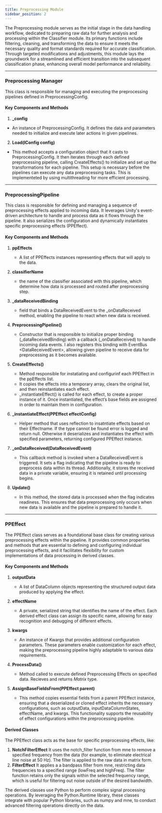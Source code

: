 ```yaml
---
title: Preprocessing Module
sidebar_position: 2
---
```


The Preprocessing module serves as the initial stage in the data handling workflow, dedicated to preparing raw data for further analysis and processing within the Classifier module. Its primary functions include filtering, cleaning, and transforming the data to ensure it meets the necessary quality and format standards required for accurate classification. Through targeted modifications and adjustments, this module lays the groundwork for a streamlined and efficient transition into the subsequent classification phase, enhancing overall model performance and reliability.

---

### Preprocessing Manager
This class is responsible for managing and executing the preprocessing pipelines defined in PreprocessingConfig.

#### Key Components and Methods

1. **_config**
  - An instance of PreprocessingConfig. It defines the data and parameters needed to initialize and execute later actions in given pipelines.

2. **Load(IConfig config)**
  - This method accepts a configuration object that it casts to PreprocessingConfig. It then iterates through each defined preprocessing pipeline, calling CreateEffects() to initialize and set up the transformations for each pipeline. This setup is necessary before the pipelines can execute any data preprocessing tasks. This is implementeted by using multithreading for more efficient processing.

---

### PreprocessingPipeline
This class is responsible for defining and managing a sequence of preprocessing effects applied to incoming data. It leverages Unity's event-driven architecture to handle and process data as it flows through the pipeline. It also serializes the configuration and dynamically instantiates specific preprocessing effects (PPEffect).

#### Key Components and Methods

1. **ppEffects**
   - A list of PPEffects instances representing effects that will apply to the data.

2. **classifierName**
   - the name of the classifier associated with this pipeline, which determine how data is processed and routed after preprocessing step.

3. **_dataReceivedBinding**
   - field that binds a DataReceivedEvent to the _onDataReceived method, enabling the pipeline to react when new data is received.

4. **PreprocessingPipeline()**
   - Constructor that is responsible to initialize proper binding (_dataReceivedBinding) with a callback (_onDataReceived) to handle incoming data events. I also registers this binding with EventBus &lt;DataReceivedEvent&gt;, allowing given pipeline to receive data for preprocessing as it becomes available.

5. **CreateEffects()**
   - Method responsible for instatiating and configurinf each PPEffect in the ppEffects list.
   - It copies the effects into a temporary array, clears the original list, and then reinstantiates each effect.
   - _instantiateEffect() is called for each effect, to create a proper instance of it. Once instantiated, the effect’s base fields are assigned in order to maintain them in configuration.

6. **_instantiateEffect(PPEffect effectConfig)**
   - Helper method that uses reflection to insatntiate effects based on their Effectname. If the type cannot be found error is logged and return null. Otherwise it deserializes and instantiates the effect with specified parameters, returning configured PPEffect instance.
  
7. **_onDataReceived(DataReceivedEvent)**
   - This callback method is invoked when a DataReceivedEvent is triggered. It sets a flag indicating that the pipeline is ready to preprocess data within its thread. Additionally, it stores the received data in a private variable, ensuring it is retained until processing begins.

8. **Update()**
   - In this method, the stored data is processed when the flag indicates readiness. This ensures that data preprocessing only occurs when new data is available and the pipeline is prepared to handle it.

---

### PPEffect

The PPEffect class serves as a foundational base class for creating various preprocessing effects within the pipeline. It provides common properties and methods that are essential to defining and configuring individual preprocessing effects, and it facilitates flexibility for custom implementations of data processing in derived classes.

#### Key Components and Methods

1. **outputData**
   - A list of DataColumn objects representing the structured output data produced by applying the effect.

2. **effectName**
   - A private, serialized string that identifies the name of the effect. Each derived effect class can assign its specific name, allowing for easy recognition and debugging of different effects.

3. **kwargs**
   - An instance of Kwargs that provides additional configuration parameters. These parameters enable customization for each effect, making the preprocessing pipeline highly adaptable to various data requirements.

4. **ProcessData()**
   - Method called to execute defined Preprocessing Effects on specified data. Recieves and returns *Matrix* type.

5. **AssignBaseFieldsFrom(PPEffect parent)**
   - This method copies essential fields from a parent PPEffect instance, ensuring that a deserialized or cloned effect inherits the necessary configurations, such as outputData, inputDataColumnStates, effectName, and kwargs. This functionality supports the reusability of effect configurations within the preprocessing pipeline.


#### Derived Classes

The PPEffect class acts as the base for specific preprocessing effects, like:

1. **NotchFilterEffect**
It uses the notch_filter function from mne to remove a specified frequency from the data (for example, to eliminate electrical line noise at 50 Hz). The filter is applied to the raw data in matrix form.
3. **FilterEffect**
It applies a a bandpass filter from mne, restricting data frequencies to a specified range (lowFreq and highFreq). The filter function retains only the signals within the selected frequency range, which is useful for filtering out noise outside of the desired bandwidth.

The derived classes use Python to perform complex signal processing operations. By leveraging the Python.Runtime library, these classes integrate with popular Python libraries, such as numpy and mne, to conduct advanced filtering operations directly on the data.
